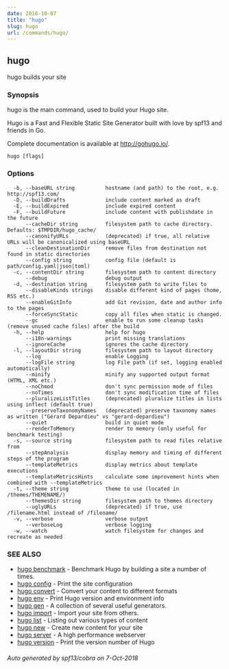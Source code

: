 ```yaml
---
date: 2018-10-07
title: "hugo"
slug: hugo
url: /commands/hugo/
---
```

## hugo

hugo builds your site

### Synopsis

hugo is the main command, used to build your Hugo site.

Hugo is a Fast and Flexible Static Site Generator
built with love by spf13 and friends in Go.

Complete documentation is available at http://gohugo.io/.

```
hugo [flags]
```

### Options

```
  -b, --baseURL string          hostname (and path) to the root, e.g. http://spf13.com/
  -D, --buildDrafts             include content marked as draft
  -E, --buildExpired            include expired content
  -F, --buildFuture             include content with publishdate in the future
      --cacheDir string         filesystem path to cache directory. Defaults: $TMPDIR/hugo_cache/
      --canonifyURLs            (deprecated) if true, all relative URLs will be canonicalized using baseURL
      --cleanDestinationDir     remove files from destination not found in static directories
      --config string           config file (default is path/config.yaml|json|toml)
  -c, --contentDir string       filesystem path to content directory
      --debug                   debug output
  -d, --destination string      filesystem path to write files to
      --disableKinds strings    disable different kind of pages (home, RSS etc.)
      --enableGitInfo           add Git revision, date and author info to the pages
      --forceSyncStatic         copy all files when static is changed.
      --gc                      enable to run some cleanup tasks (remove unused cache files) after the build
  -h, --help                    help for hugo
      --i18n-warnings           print missing translations
      --ignoreCache             ignores the cache directory
  -l, --layoutDir string        filesystem path to layout directory
      --log                     enable Logging
      --logFile string          log File path (if set, logging enabled automatically)
      --minify                  minify any supported output format (HTML, XML etc.)
      --noChmod                 don't sync permission mode of files
      --noTimes                 don't sync modification time of files
      --pluralizeListTitles     (deprecated) pluralize titles in lists using inflect (default true)
      --preserveTaxonomyNames   (deprecated) preserve taxonomy names as written ("Gérard Depardieu" vs "gerard-depardieu")
      --quiet                   build in quiet mode
      --renderToMemory          render to memory (only useful for benchmark testing)
  -s, --source string           filesystem path to read files relative from
      --stepAnalysis            display memory and timing of different steps of the program
      --templateMetrics         display metrics about template executions
      --templateMetricsHints    calculate some improvement hints when combined with --templateMetrics
  -t, --theme string            theme to use (located in /themes/THEMENAME/)
      --themesDir string        filesystem path to themes directory
      --uglyURLs                (deprecated) if true, use /filename.html instead of /filename/
  -v, --verbose                 verbose output
      --verboseLog              verbose logging
  -w, --watch                   watch filesystem for changes and recreate as needed
```

### SEE ALSO

* [hugo benchmark](/commands/hugo_benchmark/)	 - Benchmark Hugo by building a site a number of times.
* [hugo config](/commands/hugo_config/)	 - Print the site configuration
* [hugo convert](/commands/hugo_convert/)	 - Convert your content to different formats
* [hugo env](/commands/hugo_env/)	 - Print Hugo version and environment info
* [hugo gen](/commands/hugo_gen/)	 - A collection of several useful generators.
* [hugo import](/commands/hugo_import/)	 - Import your site from others.
* [hugo list](/commands/hugo_list/)	 - Listing out various types of content
* [hugo new](/commands/hugo_new/)	 - Create new content for your site
* [hugo server](/commands/hugo_server/)	 - A high performance webserver
* [hugo version](/commands/hugo_version/)	 - Print the version number of Hugo

###### Auto generated by spf13/cobra on 7-Oct-2018
